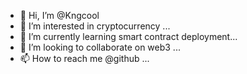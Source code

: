 - 👋 Hi, I’m @Kngcool
- 👀 I’m interested in cryptocurrency ...
- 🌱 I’m currently learning smart contract deployment...
- 💞️ I’m looking to collaborate on web3 ...
- 📫 How to reach me @github ...

<!---
Kngcool/Kngcool is a ✨ special ✨ repository because its `README.md` (this file) appears on your GitHub profile.
You can click the Preview link to take a look at your changes.
--->
